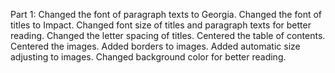 Part 1: 
Changed the font of paragraph texts to Georgia. 
Changed the font of titles to Impact. 
Changed font size of titles and paragraph texts for better reading. 
Changed the letter spacing of titles. 
Centered the table of contents. 
Centered the images. 
Added borders to images. 
Added automatic size adjusting to images. 
Changed background color for better reading. 